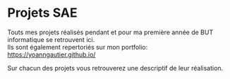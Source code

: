 # Projets SAE

Touts mes projets réalisés pendant et pour ma première année de BUT informatique se retrouvent ici.  
Ils sont également repertoriés sur mon portfolio: <https://yoanngautier.github.io/>

Sur chacun des projets vous retrouverez une descriptif de leur réalisation.